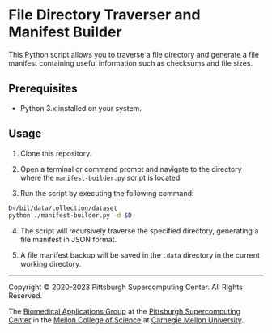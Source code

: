 # File Directory Traverser and Manifest Builder

This Python script allows you to traverse a file directory and generate a file manifest containing useful information such as checksums and file sizes.

## Prerequisites

- Python 3.x installed on your system.

## Usage

1. Clone this repository.

2. Open a terminal or command prompt and navigate to the directory where the `manifest-builder.py` script is located.

3. Run the script by executing the following command:

```bash
D=/bil/data/collection/dataset
python ./manifest-builder.py -d $D
```
 
4. The script will recursively traverse the specified directory, generating a file manifest in JSON format.

5. A file manifest backup will be saved in the `.data` directory in the current working directory.

---
Copyright © 2020-2023 Pittsburgh Supercomputing Center. All Rights Reserved.

The [Biomedical Applications Group](https://www.psc.edu/biomedical-applications/) at the [Pittsburgh Supercomputing Center](http://www.psc.edu) in the [Mellon College of Science](https://www.cmu.edu/mcs/) at [Carnegie Mellon University](http://www.cmu.edu).
